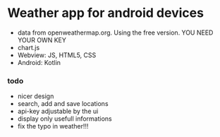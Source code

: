 # Weather app for android devices

* data from openweathermap.org. Using the free version. YOU NEED YOUR OWN KEY
* chart.js
* Webview: JS, HTML5, CSS
* Android: Kotlin


### todo
* nicer design
* search, add and save locations
* api-key adjustable by the ui
* display only usefull informations
* fix the typo in weather!!!
